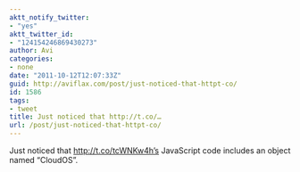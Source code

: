 ```yaml
---
aktt_notify_twitter:
- "yes"
aktt_twitter_id:
- "124154246869430273"
author: Avi
categories:
- none
date: "2011-10-12T12:07:33Z"
guid: http://aviflax.com/post/just-noticed-that-httpt-co/
id: 1586
tags:
- tweet
title: Just noticed that http://t.co/…
url: /post/just-noticed-that-httpt-co/
---
```

Just noticed that <a href="http://t.co/tcWNKw4h’s" rel="nofollow">http://t.co/tcWNKw4h’s</a> JavaScript code includes an object named “CloudOS”.
